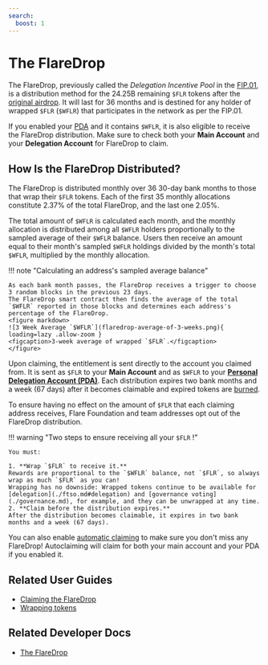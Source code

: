 ```yaml
---
search:
  boost: 1
---
```


# The FlareDrop

The FlareDrop, previously called the _Delegation Incentive Pool_ in the [FIP.01](https://flare.network/fip01/), is a distribution method for the 24.25B remaining `$FLR` tokens after the [original airdrop](./archive/flare-launch-process.md#definitions).
It will last for 36 months and is destined for any holder of wrapped `$FLR` (`$WFLR`) that participates in the network as per the FIP.01.

If you enabled your [PDA](./personal-delegation-account.md) and it contains `$WFLR`, it is also eligible to receive the FlareDrop distribution.
Make sure to check both your **Main Account** and your **Delegation Account** for FlareDrop to claim.

## How Is the FlareDrop Distributed?

The FlareDrop is distributed monthly over 36 30-day bank months to those that wrap their `$FLR` tokens.
Each of the first 35 monthly allocations constitute 2.37% of the total FlareDrop, and the last one 2.05%.

The total amount of `$WFLR` is calculated each month, and the monthly allocation is distributed among all `$WFLR` holders proportionally to the sampled average of their `$WFLR` balance.
Users then receive an amount equal to their month's sampled `$WFLR` holdings divided by the month's total `$WFLR`, multiplied by the monthly allocation.

!!! note "Calculating an address's sampled average balance"

    As each bank month passes, the FlareDrop receives a trigger to choose 3 random blocks in the previous 23 days.
    The FlareDrop smart contract then finds the average of the total `$WFLR` reported in those blocks and determines each address's percentage of the FlareDrop.
    <figure markdown>
    ![3 Week Average `$WFLR`](flaredrop-average-of-3-weeks.png){ loading=lazy .allow-zoom }
    <figcaption>3-week average of wrapped `$FLR`.</figcaption>
    </figure>

Upon claiming, the entitlement is sent directly to the account you claimed from.
It is sent as `$FLR` to your **Main Account** and as `$WFLR` to your **[Personal Delegation Account (PDA)](./personal-delegation-account.md)**.
Each distribution expires two bank months and a week (67 days) after it becomes claimable and expired tokens are [burned](glossary.md#burn).

To ensure having no effect on the amount of `$FLR` that each claiming address receives, Flare Foundation and team addresses opt out of the FlareDrop distribution.

!!! warning "Two steps to ensure receiving all your `$FLR` !"

    You must:

    1. **Wrap `$FLR` to receive it.**
    Rewards are proportional to the `$WFLR` balance, not `$FLR`, so always wrap as much `$FLR` as you can!
    Wrapping has no downside: Wrapped tokens continue to be available for [delegation](./ftso.md#delegation) and [governance voting](./governance.md), for example, and they can be unwrapped at any time.
    2. **Claim before the distribution expires.**
    After the distribution becomes claimable, it expires in two bank months and a week (67 days).

You can also enable [automatic claiming](./automatic-claiming.md) to make sure you don't miss any FlareDrop! Autoclaiming will claim for both your main account and your PDA if you enabled it.

## Related User Guides

* [Claiming the FlareDrop](../user/claiming-the-flaredrop.md)
* [Wrapping tokens](../user/wrapping-tokens.md)

## Related Developer Docs

* [The FlareDrop](../dev/reference/the-flaredrop.md)

